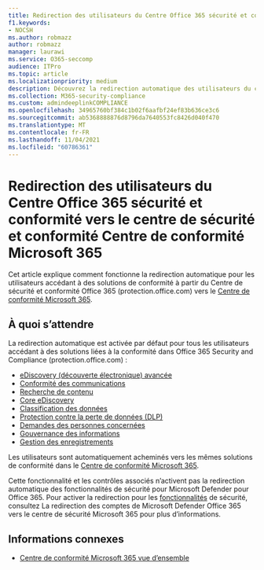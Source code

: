 ```yaml
---
title: Redirection des utilisateurs du Centre Office 365 sécurité et conformité vers le centre de sécurité et conformité Centre de conformité Microsoft 365
f1.keywords:
- NOCSH
ms.author: robmazz
author: robmazz
manager: laurawi
ms.service: O365-seccomp
audience: ITPro
ms.topic: article
ms.localizationpriority: medium
description: Découvrez la redirection automatique des utilisateurs du centre Office 365 sécurité et conformité vers le Centre de conformité Microsoft 365.
ms.collection: M365-security-compliance
ms.custom: admindeeplinkCOMPLIANCE
ms.openlocfilehash: 34965760bf384c1b02f6aafbf24ef83b636ce3c6
ms.sourcegitcommit: ab5368888876d8796da7640553fc8426d040f470
ms.translationtype: MT
ms.contentlocale: fr-FR
ms.lasthandoff: 11/04/2021
ms.locfileid: "60786361"
---
```

# <a name="redirection-of-users-from-the-office-365-security-and-compliance-center-to-the-microsoft-365-compliance-center"></a>Redirection des utilisateurs du Centre Office 365 sécurité et conformité vers le centre de sécurité et conformité Centre de conformité Microsoft 365

Cet article explique comment fonctionne la redirection automatique pour les utilisateurs accédant à des solutions de conformité à partir du Centre de sécurité et conformité Office 365 (protection.office.com) vers le <a href="https://go.microsoft.com/fwlink/p/?linkid=2077149" target="_blank">Centre de conformité Microsoft 365</a>.

## <a name="what-to-expect"></a>À quoi s’attendre

La redirection automatique est activée par défaut pour tous les utilisateurs accédant à des solutions liées à la conformité dans Office 365 Security and Compliance (protection.office.com) :

- [eDiscovery (découverte électronique) avancée](overview-ediscovery-20.md)
- [Conformité des communications](communication-compliance.md)
- [Recherche de contenu](search-for-content.md)
- [Core eDiscovery](get-started-core-ediscovery.md)
- [Classification des données](data-classification-overview.md)
- [Protection contre la perte de données (DLP)](dlp-learn-about-dlp.md)
- [Demandes des personnes concernées](/compliance/regulatory/gdpr-manage-gdpr-data-subject-requests-with-the-dsr-case-tool)
- [Gouvernance des informations](manage-information-governance.md)
- [Gestion des enregistrements](records-management.md)

Les utilisateurs sont automatiquement acheminés vers les mêmes solutions de conformité dans le <a href="https://go.microsoft.com/fwlink/p/?linkid=2077149" target="_blank">Centre de conformité Microsoft 365</a>.

Cette fonctionnalité et les contrôles associés n’activent pas la redirection automatique des fonctionnalités de sécurité pour Microsoft Defender pour Office 365. Pour activer la redirection pour les [fonctionnalités](/microsoft-365/security/defender/microsoft-365-security-mdo-redirection) de sécurité, consultez La redirection des comptes de Microsoft Defender Office 365 vers le centre de sécurité Microsoft 365 pour plus d’informations.

## <a name="related-information"></a>Informations connexes

- [Centre de conformité Microsoft 365 vue d’ensemble](/microsoft-365/compliance/microsoft-365-compliance-center)
